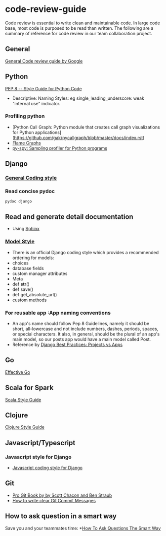 # code-review-guide

Code review is essential to write clean and maintainable code.
In large code base, most code is purposed to be read than written.
The following are a summary of reference for code review in our
team collaboration project. 

## General
[General Code review guide by Google](https://google.github.io/eng-practices/review/reviewer/)

## Python
[PEP 8 -- Style Guide for Python Code](https://www.python.org/dev/peps/pep-0008/
)
* Descriptive: Naming Styles: eg single_leading_underscore: weak "internal use" indicator.
### Profiling python
* [Python Call Graph:  Python module that creates call graph visualizations for Python applications]
(https://github.com/gak/pycallgraph/blob/master/docs/index.rst)
* [Flame Graphs](http://www.brendangregg.com/flamegraphs.html)
* [py-spy: Sampling profiler for Python programs](https://github.com/benfred/py-spy)



## Django
### [General Coding style](https://docs.djangoproject.com/en/dev/internals/contributing/writing-code/coding-style/#model-style)
### Read concise pydoc 
`pydoc django`
## Read and generate detail documentation
* Using [Sphinx](https://www.sphinx-doc.org/)

### [Model Style](https://learndjango.com/tutorials/django-best-practices-models)
* There is an official Django coding style which provides a recommended 
ordering for models:
* choices
* database fields
* custom manager attributes
* Meta
* def __str__()
* def save()
* def get_absolute_url()
* custom methods

### For reusable app :App naming conventions
* An app's name should follow Pep 8 Guidelines, namely it should be short, 
all-lowercase and not include numbers, dashes, periods, spaces, or special
characters. It also, in general, should be the plural of an app's main 
model, so our posts app would have a main model called Post.
* Reference by [Django Best Practices: Projects vs Apps](https://learndjango.com/tutorials/django-best-practices-projects-vs-apps)
## Go
[Effective Go]([https://golang.org/doc/effective_go.html])

## Scala for Spark
[Scala Style Guide](https://docs.scala-lang.org/style/)

## Clojure 
[Clojure Style Guide](https://guide.clojure.style/)

## Javascript/Typescript
### Javascript style for Django
* [Javascript coding style for Django](https://docs.djangoproject.com/en/dev/internals/contributing/writing-code/javascript/)

## Git
* [Pro Git Book by by Scott Chacon and Ben Straub](https://git-scm.com/book/en/v2)
* [How to write clear Git Commit Messages](https://tbaggery.com/2008/04/19/a-note-about-git-commit-messages.html)

## How to ask question in a smart way
Save you and your teammates time:
*[How To Ask Questions The Smart Way](http://catb.org/~esr/faqs/smart-questions.html)
